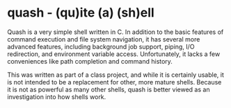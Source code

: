 quash - (qu)ite (a) (sh)ell
===

Quash is a very simple shell written in C.  In addition to the basic features of command execution and file system navigation, it has several more advanced features, including background job support, piping, I/O redirection, and environment variable access.  Unfortunately, it lacks a few conveniences like path completion and command history.

This was written as part of a class project, and while it is certainly usable, it is not intended to be a replacement for other, more mature shells.  Because it is not as powerful as many other shells, quash is better viewed as an investigation into how shells work.
